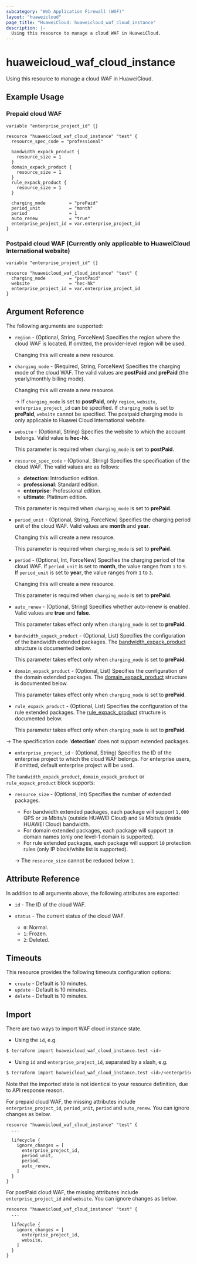 ```yaml
---
subcategory: "Web Application Firewall (WAF)"
layout: "huaweicloud"
page_title: "HuaweiCloud: huaweicloud_waf_cloud_instance"
description: |-
  Using this resource to manage a cloud WAF in HuaweiCloud.
---
```


# huaweicloud_waf_cloud_instance

Using this resource to manage a cloud WAF in HuaweiCloud.

## Example Usage

### Prepaid cloud WAF

```hcl
variable "enterprise_project_id" {}

resource "huaweicloud_waf_cloud_instance" "test" {
  resource_spec_code = "professional"

  bandwidth_expack_product {
    resource_size = 1
  }
  domain_expack_product {
    resource_size = 1
  }
  rule_expack_product {
    resource_size = 1
  }

  charging_mode         = "prePaid"
  period_unit           = "month"
  period                = 1
  auto_renew            = "true"
  enterprise_project_id = var.enterprise_project_id
}
```

### Postpaid cloud WAF (Currently only applicable to HuaweiCloud International website)

```hcl
variable "enterprise_project_id" {}

resource "huaweicloud_waf_cloud_instance" "test" {
  charging_mode         = "postPaid"
  website               = "hec-hk"
  enterprise_project_id = var.enterprise_project_id
}
```

## Argument Reference

The following arguments are supported:

* `region` - (Optional, String, ForceNew) Specifies the region where the cloud WAF is located.
  If omitted, the provider-level region will be used.
  
  Changing this will create a new resource.

* `charging_mode` - (Required, String, ForceNew) Specifies the charging mode of the cloud WAF.
  The valid values are **postPaid** and **prePaid** (the yearly/monthly billing mode).

  Changing this will create a new resource.

  -> If `charging_mode` is set to **postPaid**, only `region`, `website`, `enterprise_project_id` can be specified.
  If `charging_mode` is set to **prePaid**, `website` cannot be specified.
  The postpaid charging mode is only applicable to Huawei Cloud International website.

* `website` - (Optional, String) Specifies the website to which the account belongs. Valid value is **hec-hk**.

  This parameter is required when `charging_mode` is set to **postPaid**.

* `resource_spec_code` - (Optional, String) Specifies the specification of the cloud WAF.
  The valid values are as follows:
  + **detection**: Introduction edition.
  + **professional**: Standard edition.
  + **enterprise**: Professional edition.
  + **ultimate**: Platinum edition.

  This parameter is required when `charging_mode` is set to **prePaid**.

* `period_unit` - (Optional, String, ForceNew) Specifies the charging period unit of the cloud WAF.
  Valid values are **month** and **year**.

  Changing this will create a new resource.

  This parameter is required when `charging_mode` is set to **prePaid**.

* `period` - (Optional, Int, ForceNew) Specifies the charging period of the cloud WAF.
  If `period_unit` is set to **month**, the value ranges from `1` to `9`.
  If `period_unit` is set to **year**, the value ranges from `1` to `3`.
  
  Changing this will create a new resource.

  This parameter is required when `charging_mode` is set to **prePaid**.

* `auto_renew` - (Optional, String) Specifies whether auto-renew is enabled.
  Valid values are **true** and **false**.

  This parameter takes effect only when `charging_mode` is set to **prePaid**.

* `bandwidth_expack_product` - (Optional, List) Specifies the configuration of the bandwidth extended packages.
  The [bandwidth_expack_product](#extended_packages) structure is documented below.

  This parameter takes effect only when `charging_mode` is set to **prePaid**.

* `domain_expack_product` - (Optional, List) Specifies the configuration of the domain extended packages.
  The [domain_expack_product](#extended_packages) structure is documented below.

  This parameter takes effect only when `charging_mode` is set to **prePaid**.

* `rule_expack_product` - (Optional, List) Specifies the configuration of the rule extended packages.
  The [rule_expack_product](#extended_packages) structure is documented below.

  This parameter takes effect only when `charging_mode` is set to **prePaid**.

-> The specification code '**detection**' does not support extended packages.

* `enterprise_project_id` - (Optional, String) Specifies the ID of the enterprise project to which the cloud
  WAF belongs. For enterprise users, if omitted, default enterprise project will be used.

<a name="extended_packages"></a>
The `bandwidth_expack_product`, `domain_expack_product` or `rule_expack_product` block supports:

* `resource_size` - (Optional, Int) Specifies the number of extended packages.
  + For bandwidth extended packages, each package will support `1,000` QPS or `20` Mbits/s (outside HUAWEI Cloud) and
    `50` Mbits/s (inside HUAWEI Cloud) bandwidth.
  + For domain extended packages, each package will support `10` domain names (only one level-1 domain is supported).
  + For rule extended packages, each package will support `10` protection rules (only IP black/white list is supported).

  -> The `resource_size` cannot be reduced below `1`.

## Attribute Reference

In addition to all arguments above, the following attributes are exported:

* `id` - The ID of the cloud WAF.

* `status` - The current status of the cloud WAF.
  + `0`: Normal.
  + `1`: Frozen.
  + `2`: Deleted.

## Timeouts

This resource provides the following timeouts configuration options:

* `create` - Default is 10 minutes.
* `update` - Default is 10 minutes.
* `delete` - Default is 10 minutes.

## Import

There are two ways to import WAF cloud instance state.

* Using the `id`, e.g.

```bash
$ terraform import huaweicloud_waf_cloud_instance.test <id>
```

* Using `id` and `enterprise_project_id`, separated by a slash, e.g.

```bash
$ terraform import huaweicloud_waf_cloud_instance.test <id>/<enterprise_project_id>
```

Note that the imported state is not identical to your resource definition, due to API response reason.

For prepaid cloud WAF, the missing attributes include `enterprise_project_id`, `period_unit`, `period` and `auto_renew`.
You can ignore changes as below.

```hcl
resource "huaweicloud_waf_cloud_instance" "test" {
  ...

  lifecycle {
    ignore_changes = [
      enterprise_project_id,
      period_unit,
      period,
      auto_renew,
    ]
  }
}
```

For postPaid cloud WAF, the missing attributes include `enterprise_project_id` and `website`.
You can ignore changes as below.

```hcl
resource "huaweicloud_waf_cloud_instance" "test" {
  ...

  lifecycle {
    ignore_changes = [
      enterprise_project_id,
      website,
    ]
  }
}
```
